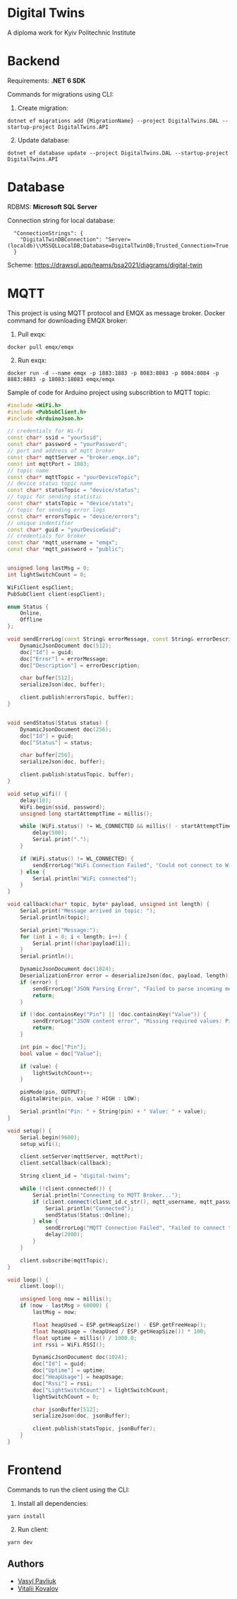 # Digital Twins
A diploma work for Kyiv Politechnic Institute

# Backend
Requirements: **.NET 6 SDK**

Commands for migrations using CLI:
1. Create migration:
```
dotnet ef migrations add {MigrationName} --project DigitalTwins.DAL --startup-project DigitalTwins.API
```
2. Update database:
```
dotnet ef database update --project DigitalTwins.DAL --startup-project DigitalTwins.API
```
# Database
 RDBMS: **Microsoft SQL Server**
 
 Connection string for local database:
```
  "ConnectionStrings": {
    "DigitalTwinDBConnection": "Server=(localdb)\\MSSQLLocalDB;Database=DigitalTwinDB;Trusted_Connection=True;"
  }
```

Scheme: https://drawsql.app/teams/bsa2021/diagrams/digital-twin

# MQTT

This project is using MQTT protocol and EMQX as message broker.
Docker command for downloading EMQX broker:
1. Pull exqx:
```
docker pull emqx/emqx
```
2. Run exqx:
```
docker run -d --name emqx -p 1883:1883 -p 8083:8083 -p 8084:8084 -p 8883:8883 -p 18083:18083 emqx/emqx
```

Sample of code for Arduino project using subscribtion to MQTT topic:
```cpp
#include <WiFi.h>
#include <PubSubClient.h>
#include <ArduinoJson.h>

// credentials for Wi-fi
const char* ssid = "yourSsid";
const char* password = "yourPassword";
// port and address of mqtt broker
const char* mqttServer = "broker.emqx.io";
const int mqttPort = 1883;
// topic name
const char* mqttTopic = "yourDeviceTopic";
// device status topic name
const char* statusTopic = "device/status";
// topic for sending statistic
const char* statsTopic = "device/stats";
// topic for sending error logs
const char* errorsTopic = "device/errors";
// unique indentifier
const char* guid = "yourDeviceGuid";
// credentials for broker
const char *mqtt_username = "emqx";
const char *mqtt_password = "public";


unsigned long lastMsg = 0;
int lightSwitchCount = 0;

WiFiClient espClient;
PubSubClient client(espClient);

enum Status {
    Online,
    Offline
};

void sendErrorLog(const String& errorMessage, const String& errorDescription) {
    DynamicJsonDocument doc(512);
    doc["Id"] = guid;
    doc["Error"] = errorMessage;
    doc["Description"] = errorDescription;

    char buffer[512];
    serializeJson(doc, buffer);

    client.publish(errorsTopic, buffer);
}


void sendStatus(Status status) {
    DynamicJsonDocument doc(256);
    doc["Id"] = guid;
    doc["Status"] = status;

    char buffer[256];
    serializeJson(doc, buffer);

    client.publish(statusTopic, buffer);
}

void setup_wifi() {
    delay(10);
    WiFi.begin(ssid, password);
    unsigned long startAttemptTime = millis();

    while (WiFi.status() != WL_CONNECTED && millis() - startAttemptTime < 10000) {
        delay(500);
        Serial.print(".");
    }

    if (WiFi.status() != WL_CONNECTED) {
        sendErrorLog("WiFi Connection Failed", "Could not connect to WiFi within 10 seconds");
    } else {
        Serial.println("WiFi connected");
    }
}

void callback(char* topic, byte* payload, unsigned int length) {
    Serial.print("Message arrived in topic: ");
    Serial.println(topic);

    Serial.print("Message:");
    for (int i = 0; i < length; i++) {
        Serial.print((char)payload[i]);
    }
    Serial.println();

    DynamicJsonDocument doc(1024);
    DeserializationError error = deserializeJson(doc, payload, length);
    if (error) {
        sendErrorLog("JSON Parsing Error", "Failed to parse incoming message: " + String(error.c_str()));
        return;
    }

    if (!doc.containsKey("Pin") || !doc.containsKey("Value")) {
        sendErrorLog("JSON content error", "Missing required values: Pin, Value");
        return;
    }

    int pin = doc["Pin"];
    bool value = doc["Value"];

    if (value) {
        lightSwitchCount++;
    }

    pinMode(pin, OUTPUT);
    digitalWrite(pin, value ? HIGH : LOW);

    Serial.println("Pin: " + String(pin) + " Value: " + value);
}

void setup() {
    Serial.begin(9600);
    setup_wifi();

    client.setServer(mqttServer, mqttPort);
    client.setCallback(callback);

    String client_id = "digital-twins";

    while (!client.connected()) {
        Serial.println("Connecting to MQTT Broker...");
        if (client.connect(client_id.c_str(), mqtt_username, mqtt_password)) {
            Serial.println("Connected");
            sendStatus(Status::Online);
        } else {
            sendErrorLog("MQTT Connection Failed", "Failed to connect to MQTT Broker with state " + String(client.state()));
            delay(2000);
        }
    }

    client.subscribe(mqttTopic);
}

void loop() {
    client.loop();

    unsigned long now = millis();
    if (now - lastMsg > 60000) {
        lastMsg = now;

        float heapUsed = ESP.getHeapSize() - ESP.getFreeHeap();
        float heapUsage = (heapUsed / ESP.getHeapSize()) * 100;
        float uptime = millis() / 1000.0;
        int rssi = WiFi.RSSI();

        DynamicJsonDocument doc(1024);
        doc["Id"] = guid;
        doc["Uptime"] = uptime;
        doc["HeapUsage"] = heapUsage;
        doc["Rssi"] = rssi;
        doc["LightSwitchCount"] = lightSwitchCount;
        lightSwitchCount = 0;

        char jsonBuffer[512];
        serializeJson(doc, jsonBuffer);

        client.publish(statsTopic, jsonBuffer);
    }
}
```

# Frontend

Commands to run the client using the CLI:
1. Install all dependencies:
```
yarn install
```
2. Run client:
```
yarn dev
```


## Authors

- [Vasyl Pavliuk](https://github.com/Pavliuk13)
- [Vitalii Kovalov](https://github.com/KovalovV)

